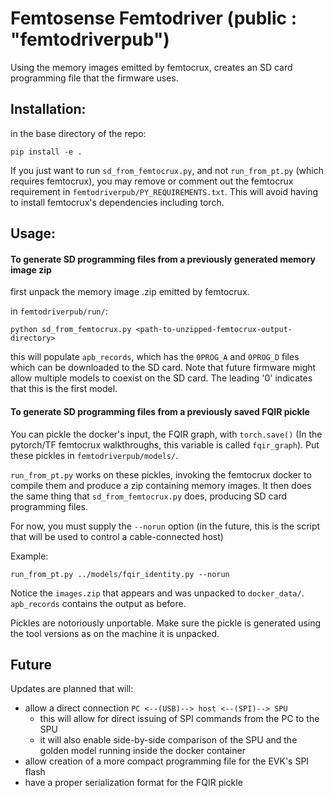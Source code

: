# Femtosense Femtodriver (public : "femtodriverpub")

Using the memory images emitted by femtocrux, creates an SD card programming file that the firmware uses.

## Installation:

in the base directory of the repo:

```
pip install -e .
```

If you just want to run `sd_from_femtocrux.py`, and not `run_from_pt.py` (which requires femtocrux),
you may remove or comment out the femtocrux requirement in `femtodriverpub/PY_REQUIREMENTS.txt`. This will avoid having to install femtocrux's dependencies including torch.

## Usage:

#### To generate SD programming files from a previously generated memory image zip

first unpack the memory image .zip emitted by femtocrux.

in `femtodriverpub/run/`:

```
python sd_from_femtocrux.py <path-to-unzipped-femtocrux-output-directory>
```

this will populate `apb_records`, which has the `0PROG_A` and `0PROG_D` files which can be downloaded to the SD card. Note that future firmware might allow multiple models to coexist on the SD card. The leading '0' indicates that this is the first model.

#### To generate SD programming files from a previously saved FQIR pickle

You can pickle the docker's input, the FQIR graph, with `torch.save()` (In the pytorch/TF femtocrux walkthroughs, this variable is called `fqir_graph`). Put these pickles in `femtodriverpub/models/`.

`run_from_pt.py` works on these pickles, invoking the femtocrux docker to compile them and produce a zip containing memory images. It then does the same thing that `sd_from_femtocrux.py` does, producing SD card programming files. 

For now, you must supply the `--norun` option (in the future, this is the script that will be used to control a cable-connected host)

Example:

```
run_from_pt.py ../models/fqir_identity.py --norun
```

Notice the `images.zip` that appears and was unpacked to `docker_data/`. `apb_records` contains the output as before.

Pickles are notoriously unportable. Make sure the pickle is generated using the tool versions as on the machine it is unpacked.

## Future

Updates are planned that will:
- allow a direct connection `PC <--(USB)--> host <--(SPI)--> SPU`
    - this will allow for direct issuing of SPI commands from the PC to the SPU
    - it will also enable side-by-side comparison of the SPU and the golden model running inside the docker container
- allow creation of a more compact programming file for the EVK's SPI flash
- have a proper serialization format for the FQIR pickle


